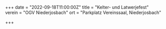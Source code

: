 +++
date = "2022-09-18T11:00:00Z"
title = "Kelter- und Latwerjefest"
verein = "OGV Niederjosbach"
ort = "Parkplatz Vereinssaal, Niederjosbach"

+++
